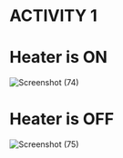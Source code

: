 # ACTIVITY 1

# Heater is ON

![Screenshot (74)](https://user-images.githubusercontent.com/74306039/116530934-3affce00-a8fc-11eb-95ea-8c60f442d9e1.png)

# Heater is OFF

![Screenshot (75)](https://user-images.githubusercontent.com/74306039/116530945-3d622800-a8fc-11eb-8549-0a7bfa6d8bff.png)
